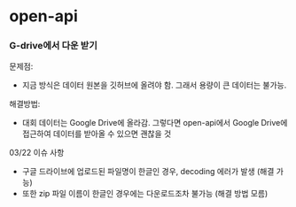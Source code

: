 # open-api

### G-drive에서 다운 받기

문제점:

- 지금 방식은 데이터 원본을 깃허브에 올려야 함. 그래서 용량이 큰 데이터는 불가능.

해결방법:

- 대회 데이터는 Google Drive에 올라감. 그렇다면 open-api에서 Google Drive에 접근하여 데이터를 받아올 수 있으면 괜찮을 것

03/22 이슈 사항

- 구글 드라이브에 업로드된 파일명이 한글인 경우, decoding 에러가 발생 (해결 가능)
- 또한 zip 파일 이름이 한글인 경우에는 다운로드조차 불가능 (해결 방법 모름)